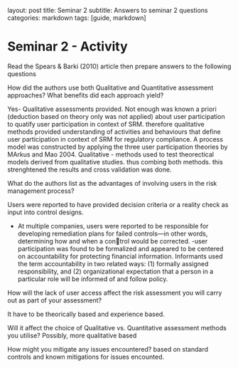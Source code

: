 
layout: post
title: Seminar 2
subtitle: Answers to seminar 2 questions
categories: markdown
tags: [guide, markdown]



<H1>Seminar 2 - Activity </H1>
<p>
Read the Spears & Barki (2010) article then prepare answers to the following questions
  
How did the authors use both Qualitative and Quantitative assessment approaches? What benefits did each approach yield?

Yes- Qualitative assessments provided.  Not enough was known a priori (deduction based on theory only was not applied) about user participation to quatify user participation in context of SRM. therefore qualitative methods provided understanding of activities and behaviours that define user participation in context of SRM for regulatory compliance.
A process model was constructed by applying the three user participation theories by MArkus and Mao 2004.
Qualitative - methods used to test theorectical models derived from qualitative studies. thus combing both methods. this strenghtened the results and cross validation was done.

What do the authors list as the advantages of involving users in the risk management process?

Users were reported to have provided decision criteria or a reality check as input into control designs.
- At multiple companies, users were reported to be responsible for developing remediation plans for failed controls—in other words, determining how and when a control would be corrected. 
-user participation was found to be formalized and appeared to be centered on accountability for protecting financial information. Informants used the term accountability in two related ways: (1) formally assigned responsibility, and
(2) organizational expectation that a person in a particular role will be informed of and follow policy.

How will the lack of user access affect the risk assessment you will carry out as part of your assessment?

It have to be theorically based and experience based.

Will it affect the choice of Qualitative vs. Quantitative assessment methods you utilise?
Possibly, more qualitative based 

How might you mitigate any issues encountered?
based on standard controls and known mitigations for issues encounted. </p>


